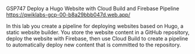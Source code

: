 GSP747 Deploy a Hugo Website with Cloud Build and Firebase Pipeline
https://qwiklabs-gcp-00-b8a29bbb047d.web.app/

In this lab you create a pipeline for deploying websites based on Hugo, a static website builder.
You store the website content in a GitHub repository, deploy the website with Firebase, 
then use Cloud Build to create a pipeline to automatically deploy new content that is committed to the repository.
